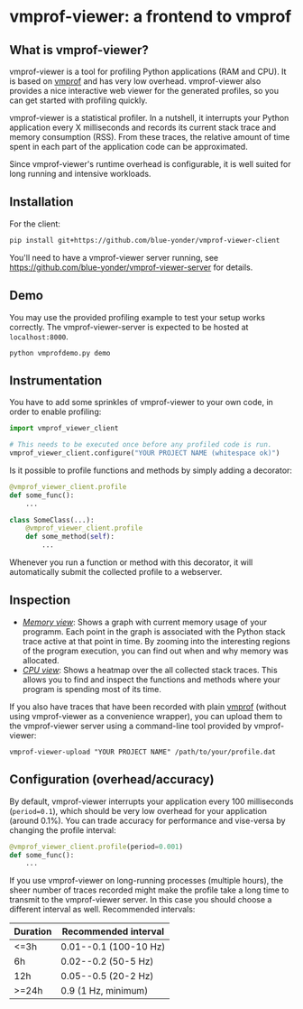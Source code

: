 # vmprof-viewer: a frontend to vmprof

## What is vmprof-viewer?
vmprof-viewer is a tool for profiling Python applications (RAM and CPU). It is based on [vmprof](https://vmprof.readthedocs.io/en/latest/) and has very low overhead. vmprof-viewer also provides a nice interactive web viewer for the generated profiles, so you can get started with profiling quickly.

vmprof-viewer is a statistical profiler. In a nutshell, it interrupts your Python application every X milliseconds and records its current stack trace and memory consumption (RSS). From these traces, the relative amount of time spent in each part of the application code can be approximated.

Since vmprof-viewer's runtime overhead is configurable, it is well suited for long running and intensive workloads.


## Installation
For the client:

```sh
pip install git+https://github.com/blue-yonder/vmprof-viewer-client
```

You'll need to have a vmprof-viewer server running, see https://github.com/blue-yonder/vmprof-viewer-server for details.

## Demo
You may use the provided profiling example to test your setup works correctly. The vmprof-viewer-server is expected to be hosted at `localhost:8000`.

```
python vmprofdemo.py demo
```

## Instrumentation
You have to add some sprinkles of vmprof-viewer to your own code, in order to enable profiling:

```py
import vmprof_viewer_client

# This needs to be executed once before any profiled code is run.
vmprof_viewer_client.configure("YOUR PROJECT NAME (whitespace ok)")
```

Is it possible to profile functions and methods by simply adding a decorator:

```py
@vmprof_viewer_client.profile
def some_func():
    ...

class SomeClass(...):
    @vmprof_viewer_client.profile
    def some_method(self):
        ...
```

Whenever you run a function or method with this decorator, it will automatically submit the collected profile to a webserver.


## Inspection

* [_Memory view_](https://cloud.githubusercontent.com/assets/175722/18513125/5f80dd08-7a8c-11e6-8ea8-de80b57f4e7f.png): Shows a graph with current memory usage of your programm. Each point in the graph is associated with the Python stack trace active at that point in time. By zooming into the interesting regions of the program execution, you can find out when and why memory was allocated.
* [_CPU view_](https://cloud.githubusercontent.com/assets/175722/18513127/6186894a-7a8c-11e6-8159-f4517c2ac749.png): Shows a heatmap over the all collected stack traces. This allows you to find and inspect the functions and methods where your program is spending most of its time.

If you also have traces that have been recorded with plain [vmprof](https://vmprof.readthedocs.io/en/latest/) (without using vmprof-viewer as a convenience wrapper), you can upload them to the vmprof-viewer server using a command-line tool provided by vmprof-viewer:

```
vmprof-viewer-upload "YOUR PROJECT NAME" /path/to/your/profile.dat
```


## Configuration (overhead/accuracy)

By default, vmprof-viewer interrupts your application every 100 milliseconds (`period=0.1`), which should be very low overhead for your application (around 0.1%). You can trade accuracy for performance and vise-versa by changing the profile interval:

```py
@vmprof_viewer_client.profile(period=0.001)
def some_func():
    ...
```

If you use vmprof-viewer on long-running processes (multiple hours), the sheer number of traces recorded might make the profile take a long time to transmit to the vmprof-viewer server. In this case you should choose a different interval as well. Recommended intervals:

| Duration | Recommended interval |
|----------|----------------------|
| <=3h     | 0.01--0.1 (100-10 Hz) |
| 6h       | 0.02--0.2 (50-5 Hz) |
| 12h      | 0.05--0.5 (20-2 Hz) |
| >=24h    | 0.9 (1 Hz, minimum) |
